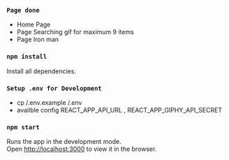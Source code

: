 ### `Page done` 
- Home Page
- Page Searching gif for maximum 9 items
- Page Iron man
 
### `npm install`
Install all dependencies.

### `Setup .env for Development`
- cp /.env.example /.env
-  availble config REACT_APP_API_URL , REACT_APP_GIPHY_API_SECRET 

### `npm start`

Runs the app in the development mode.\
Open [http://localhost:3000](http://localhost:3000) to view it in the browser.
 